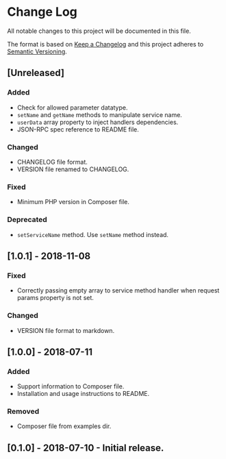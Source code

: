 # Change Log
All notable changes to this project will be documented in this file.

The format is based on [Keep a Changelog](https://keepachangelog.com) and this project adheres to [Semantic Versioning](https://semver.org).

## [Unreleased]
### Added
- Check for allowed parameter datatype.
- `setName` and `getName` methods to manipulate service name.
- `userData` array property to inject handlers dependencies.
- JSON-RPC spec reference to README file.
### Changed
- CHANGELOG file format.
- VERSION file renamed to CHANGELOG.
### Fixed
- Minimum PHP version in Composer file.
### Deprecated
- `setServiceName` method. Use `setName` method instead.

## [1.0.1] - 2018-11-08
### Fixed
- Correctly passing empty array to service method handler when request params property is not set.
### Changed
- VERSION file format to markdown.

## [1.0.0] - 2018-07-11
### Added
- Support information to Composer file.
- Installation and usage instructions to README.
### Removed
- Composer file from examples dir.

## [0.1.0] - 2018-07-10 - Initial release.
